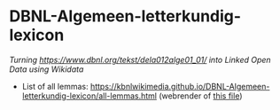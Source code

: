# DBNL-Algemeen-letterkundig-lexicon
*Turning https://www.dbnl.org/tekst/dela012alge01_01/ into Linked Open Data using Wikidata*

* List of all lemmas: https://kbnlwikimedia.github.io/DBNL-Algemeen-letterkundig-lexicon/all-lemmas.html (webrender of [this file](all-lemmas.html))
